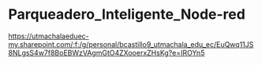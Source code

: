 # Parqueadero_Inteligente_Node-red
https://utmachalaeduec-my.sharepoint.com/:f:/g/personal/bcastillo9_utmachala_edu_ec/EuQwq11JS8NLgsS4w7f8BoEBWzVAgmGtO4ZXooerxZHsKg?e=IROYn5
